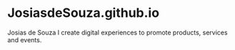 # JosiasdeSouza.github.io
Josias de Souza
I create digital experiences to promote products, services and events.
